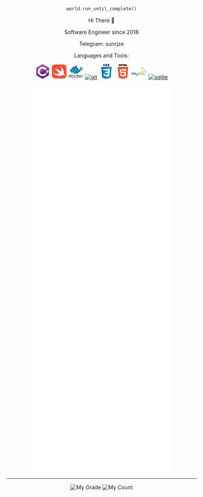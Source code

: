 <div align="center">
  
```python
world.run_until_complete()
```
  
</div>

 
<p align="center"> Hi There 👋 </p>
<p align="center"> Software Engineer since 2018 </p>
<p align="center"> Telegram: sunrjze </p>
<p align="center"> Languages and Tools: </p>

 <p align="center">
    <a href="https://www.w3schools.com/cs/" target="_blank"><img src="https://raw.githubusercontent.com/devicons/devicon/master/icons/csharp/csharp-original.svg" alt="csharp" width="40" height="40"/></a>
    <a href="https://www.swift.org" target="_blank"><img src="https://raw.githubusercontent.com/devicons/devicon/master/icons/swift/swift-original.svg" alt="csharp" width="40" height="40"/></a>    
    <a href="https://www.docker.com/" target="_blank"><img src="https://raw.githubusercontent.com/devicons/devicon/master/icons/docker/docker-original-wordmark.svg" alt="docker" width="40" height="40"/></a>
    <a href="https://git-scm.com/" target="_blank"><img src="https://www.vectorlogo.zone/logos/git-scm/git-scm-icon.svg" alt="git" width="40" height="40"/></a> 
    <a href="https://www.w3schools.com/css/" target="_blank"> <img src="https://raw.githubusercontent.com/devicons/devicon/master/icons/css3/css3-original-wordmark.svg" alt="css3" width="40" height="40"/></a> 
    <a href="https://www.w3.org/html/" target="_blank"><img src="https://raw.githubusercontent.com/devicons/devicon/master/icons/html5/html5-original-wordmark.svg" alt="html5" width="40" height="40"/></a>
    <a href="https://www.mysql.com/" target="_blank"> <img src="https://raw.githubusercontent.com/devicons/devicon/master/icons/mysql/mysql-original-wordmark.svg" alt="mysql" width="40" height="40"/></a>
    <a href="https://www.sqlite.org/" target="_blank"> <img src="https://www.vectorlogo.zone/logos/sqlite/sqlite-icon.svg" alt="sqlite" width="40" height="40"/></a> 
  </p>

<div align="center">
  
<img src="https://raw.githubusercontent.com/EugeneSunrise/EugeneSunrise/c323ec7fb4f25deef361cb69767c5e305fe6423b/github-metrics.svg" alt="My Metrics">
  
</div>
 
---
<div align="center">
<img src="https://readme-stare.vercel.app/api?username=EugeneSunrise&include_all_commits=true&show_icons=true" alt="My Grade" width="40%">
<img src="https://github.com/EugeneSunrise/EugeneSunrise/blob/main/monkereal.gif?raw=true" alt="My Count" width="40%">    
</div>
